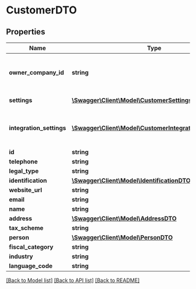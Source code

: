 # CustomerDTO

## Properties
Name | Type | Description | Notes
------------ | ------------- | ------------- | -------------
**owner_company_id** | **string** | The Id of the Customer&#39;s owner company. | [optional] 
**settings** | [**\Swagger\Client\Model\CustomerSettingsDTO**](CustomerSettingsDTO.md) | Customer settings | [optional] 
**integration_settings** | [**\Swagger\Client\Model\CustomerIntegrationSettingDTO[]**](CustomerIntegrationSettingDTO.md) | List of specific settings for customer integration | [optional] 
**id** | **string** |  | [optional] 
**telephone** | **string** |  | [optional] 
**legal_type** | **string** |  | [optional] 
**identification** | [**\Swagger\Client\Model\IdentificationDTO**](IdentificationDTO.md) |  | [optional] 
**website_url** | **string** |  | [optional] 
**email** | **string** |  | [optional] 
**name** | **string** |  | [optional] 
**address** | [**\Swagger\Client\Model\AddressDTO**](AddressDTO.md) |  | [optional] 
**tax_scheme** | **string** |  | [optional] 
**person** | [**\Swagger\Client\Model\PersonDTO**](PersonDTO.md) |  | [optional] 
**fiscal_category** | **string** |  | [optional] 
**industry** | **string** |  | [optional] 
**language_code** | **string** |  | [optional] 

[[Back to Model list]](../README.md#documentation-for-models) [[Back to API list]](../README.md#documentation-for-api-endpoints) [[Back to README]](../README.md)


